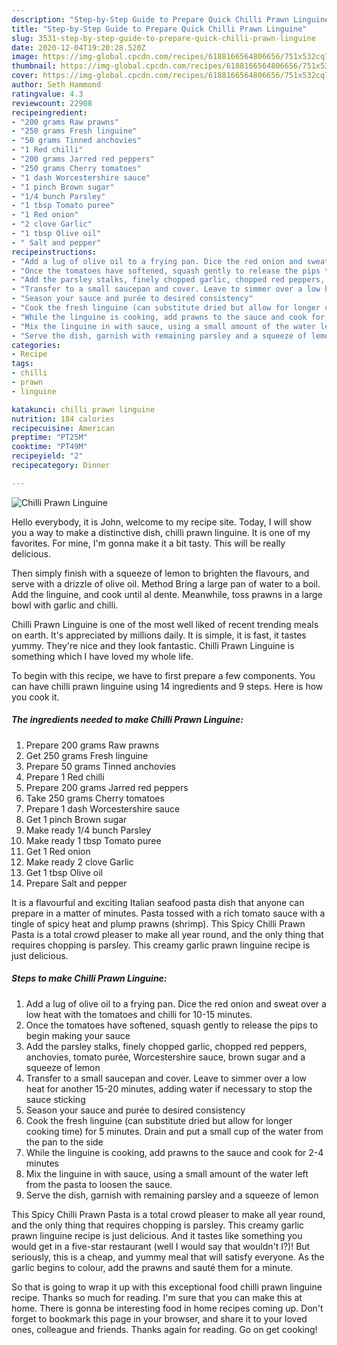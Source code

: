 ```yaml
---
description: "Step-by-Step Guide to Prepare Quick Chilli Prawn Linguine"
title: "Step-by-Step Guide to Prepare Quick Chilli Prawn Linguine"
slug: 3531-step-by-step-guide-to-prepare-quick-chilli-prawn-linguine
date: 2020-12-04T19:20:28.520Z
image: https://img-global.cpcdn.com/recipes/6188166564806656/751x532cq70/chilli-prawn-linguine-recipe-main-photo.jpg
thumbnail: https://img-global.cpcdn.com/recipes/6188166564806656/751x532cq70/chilli-prawn-linguine-recipe-main-photo.jpg
cover: https://img-global.cpcdn.com/recipes/6188166564806656/751x532cq70/chilli-prawn-linguine-recipe-main-photo.jpg
author: Seth Hammond
ratingvalue: 4.3
reviewcount: 22908
recipeingredient:
- "200 grams Raw prawns"
- "250 grams Fresh linguine"
- "50 grams Tinned anchovies"
- "1 Red chilli"
- "200 grams Jarred red peppers"
- "250 grams Cherry tomatoes"
- "1 dash Worcestershire sauce"
- "1 pinch Brown sugar"
- "1/4 bunch Parsley"
- "1 tbsp Tomato puree"
- "1 Red onion"
- "2 clove Garlic"
- "1 tbsp Olive oil"
- " Salt and pepper"
recipeinstructions:
- "Add a lug of olive oil to a frying pan. Dice the red onion and sweat over a low heat with the tomatoes and chilli for 10-15 minutes."
- "Once the tomatoes have softened, squash gently to release the pips to begin making your sauce"
- "Add the parsley stalks, finely chopped garlic, chopped red peppers, anchovies, tomato purée, Worcestershire sauce, brown sugar and a squeeze of lemon"
- "Transfer to a small saucepan and cover. Leave to simmer over a low heat for another 15-20 minutes, adding water if necessary to stop the sauce sticking"
- "Season your sauce and purée to desired consistency"
- "Cook the fresh linguine (can substitute dried but allow for longer cooking time) for 5 minutes. Drain and put a small cup of the water from the pan to the side"
- "While the linguine is cooking, add prawns to the sauce and cook for 2-4 minutes"
- "Mix the linguine in with sauce, using a small amount of the water left from the pasta to loosen the sauce."
- "Serve the dish, garnish with remaining parsley and a squeeze of lemon"
categories:
- Recipe
tags:
- chilli
- prawn
- linguine

katakunci: chilli prawn linguine 
nutrition: 184 calories
recipecuisine: American
preptime: "PT25M"
cooktime: "PT49M"
recipeyield: "2"
recipecategory: Dinner

---
```



![Chilli Prawn Linguine](https://img-global.cpcdn.com/recipes/6188166564806656/751x532cq70/chilli-prawn-linguine-recipe-main-photo.jpg)

Hello everybody, it is John, welcome to my recipe site. Today, I will show you a way to make a distinctive dish, chilli prawn linguine. It is one of my favorites. For mine, I'm gonna make it a bit tasty. This will be really delicious.

Then simply finish with a squeeze of lemon to brighten the flavours, and serve with a drizzle of olive oil. Method Bring a large pan of water to a boil. Add the linguine, and cook until al dente. Meanwhile, toss prawns in a large bowl with garlic and chilli.

Chilli Prawn Linguine is one of the most well liked of recent trending meals on earth. It's appreciated by millions daily. It is simple, it is fast, it tastes yummy. They're nice and they look fantastic. Chilli Prawn Linguine is something which I have loved my whole life.


To begin with this recipe, we have to first prepare a few components. You can have chilli prawn linguine using 14 ingredients and 9 steps. Here is how you cook it.

<!--inarticleads1-->

##### The ingredients needed to make Chilli Prawn Linguine:

1. Prepare 200 grams Raw prawns
1. Get 250 grams Fresh linguine
1. Prepare 50 grams Tinned anchovies
1. Prepare 1 Red chilli
1. Prepare 200 grams Jarred red peppers
1. Take 250 grams Cherry tomatoes
1. Prepare 1 dash Worcestershire sauce
1. Get 1 pinch Brown sugar
1. Make ready 1/4 bunch Parsley
1. Make ready 1 tbsp Tomato puree
1. Get 1 Red onion
1. Make ready 2 clove Garlic
1. Get 1 tbsp Olive oil
1. Prepare  Salt and pepper


It is a flavourful and exciting Italian seafood pasta dish that anyone can prepare in a matter of minutes. Pasta tossed with a rich tomato sauce with a tingle of spicy heat and plump prawns (shrimp). This Spicy Chilli Prawn Pasta is a total crowd pleaser to make all year round, and the only thing that requires chopping is parsley. This creamy garlic prawn linguine recipe is just delicious. 

<!--inarticleads2-->

##### Steps to make Chilli Prawn Linguine:

1. Add a lug of olive oil to a frying pan. Dice the red onion and sweat over a low heat with the tomatoes and chilli for 10-15 minutes.
1. Once the tomatoes have softened, squash gently to release the pips to begin making your sauce
1. Add the parsley stalks, finely chopped garlic, chopped red peppers, anchovies, tomato purée, Worcestershire sauce, brown sugar and a squeeze of lemon
1. Transfer to a small saucepan and cover. Leave to simmer over a low heat for another 15-20 minutes, adding water if necessary to stop the sauce sticking
1. Season your sauce and purée to desired consistency
1. Cook the fresh linguine (can substitute dried but allow for longer cooking time) for 5 minutes. Drain and put a small cup of the water from the pan to the side
1. While the linguine is cooking, add prawns to the sauce and cook for 2-4 minutes
1. Mix the linguine in with sauce, using a small amount of the water left from the pasta to loosen the sauce.
1. Serve the dish, garnish with remaining parsley and a squeeze of lemon


This Spicy Chilli Prawn Pasta is a total crowd pleaser to make all year round, and the only thing that requires chopping is parsley. This creamy garlic prawn linguine recipe is just delicious. And it tastes like something you would get in a five-star restaurant (well I would say that wouldn&#39;t I?)! But seriously, this is a cheap, and yummy meal that will satisfy everyone. As the garlic begins to colour, add the prawns and sauté them for a minute. 

So that is going to wrap it up with this exceptional food chilli prawn linguine recipe. Thanks so much for reading. I'm sure that you can make this at home. There is gonna be interesting food in home recipes coming up. Don't forget to bookmark this page in your browser, and share it to your loved ones, colleague and friends. Thanks again for reading. Go on get cooking!
